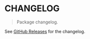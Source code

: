 # CHANGELOG

> Package changelog.

See [GitHub Releases](https://github.com/stdlib-js/math-strided-special-acoversin-by/releases) for the changelog.